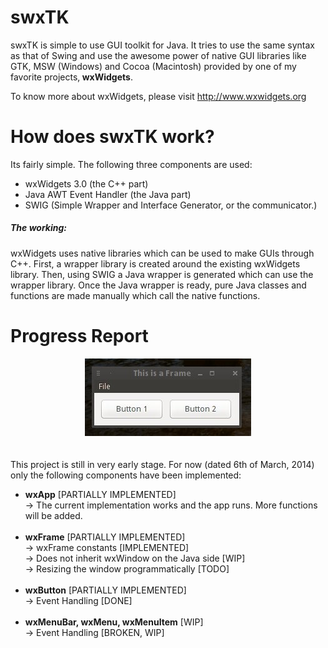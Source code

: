 <h1>swxTK</h1>
<p>
swxTK is simple to use GUI toolkit for Java. It tries to use the same syntax as that of Swing and use the awesome power of native GUI libraries like GTK, MSW (Windows) and Cocoa (Macintosh) provided by one of my favorite projects,<b> wxWidgets</b>.
</p>

<p>
To know more about wxWidgets, please visit <a href="http://www.wxwidgets.org">http://www.wxwidgets.org</a>
</p>

<h1>How does swxTK work?</h1>
Its fairly simple. The following three components are used:
<ul>
<li>wxWidgets 3.0 (the C++ part)</li>
<li>Java AWT Event Handler (the Java part)</li>
<li>SWIG (Simple Wrapper and Interface Generator, or the communicator.)</li>
</ul>

<h5>The working:</h5>
wxWidgets uses native libraries which can be used to make GUIs through C++. First, a wrapper library is created around the existing wxWidgets library. Then, using SWIG a Java wrapper is generated which can use the wrapper library. Once the Java wrapper is ready, pure Java classes and functions are made manually which call the native functions. 

<h1>Progress Report</h1>
<center><img src="screenshots/frame.jpeg"/></center><br /><br />
This project is still in very early stage. For now (dated 6th of March, 2014) only the following components have been implemented:
<ul>
<li><b>wxApp</b> [PARTIALLY IMPLEMENTED]</li>
→ The current implementation works and the app runs. More functions will be added.<br /><br />
<li><b>wxFrame</b> [PARTIALLY IMPLEMENTED]</li>
→ wxFrame constants [IMPLEMENTED]<br />
→ Does not inherit wxWindow on the Java side [WIP]<br />
→ Resizing the window programmatically [TODO]<br /><br />

<li><b>wxButton</b> [PARTIALLY IMPLEMENTED]</li>
→ Event Handling [DONE]<br /><br />
<li><b>wxMenuBar, wxMenu, wxMenuItem</b> [WIP]</li>
→ Event Handling [BROKEN, WIP]<br />
  <br /><br />


</ul>
